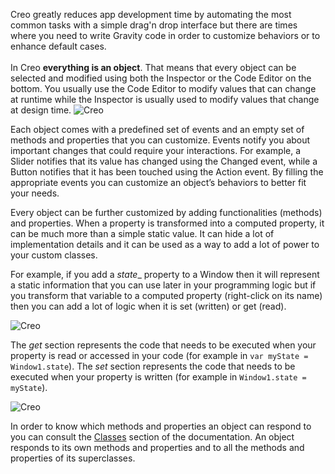 Creo greatly reduces app development time by automating the most common tasks with a simple drag'n drop interface but there are times where you need to write Gravity code in order to customize behaviors or to enhance default cases.
<br><br>
In Creo **everything is an object**. That means that every object can be selected and modified using both the Inspector or the Code Editor on the bottom. You usually use the Code Editor to modify values that can change at runtime while the Inspector is usually used to modify values that change at design time.
![Creo](images/code_1.png)

Each object comes with a predefined set of events and an empty set of methods and properties that you can customize. Events notify you about important changes that could require your interactions. For example, a Slider notifies that its value has changed using the Changed event, while a Button notifies that it has been touched using the Action event. By filling the appropriate events you can customize an object’s behaviors to better fit your needs.

Every object can be further customized by adding functionalities (methods) and properties. 
When a property is transformed into a computed property, it can be much more than a simple static value. It can hide a lot of implementation details and it can be used as a way to add a lot of power to your custom classes.

For example, if you add a _state__ property to a Window then it will represent a static information that you can use later in your programming logic but if you transform that variable to a computed property (right-click on its name) then you can add a lot of logic when it is set (written) or get (read).

![Creo](images/code_2.png)

The _get_ section represents the code that needs to be executed when your property is read or accessed in your code (for example in ```var myState = Window1.state```). The _set_ section represents the code that needs to be executed when your property is written (for example in ```Window1.state = myState```).

![Creo](images/code_3.png)

In order to know which methods and properties an object can respond to you can consult the [Classes](https://docs.creolabs.com/classes/) section of the documentation. An object responds to its own methods and properties and to all the methods and properties of its superclasses.
